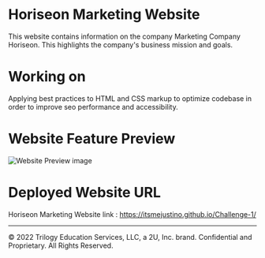 # Horiseon Marketing Website

This website contains information on the company Marketing Company Horiseon. This highlights the company's business mission and goals. 

# Working on

Applying best practices to HTML and CSS markup to optimize codebase in order to improve seo performance and accessibility.


# Website Feature Preview
![Website Preview image](https://github.com/itsmejustino/Challenge-1/tree/master/assets/images/Website%20Preview.png)

# Deployed Website URL

Horiseon Marketing Website link : https://itsmejustino.github.io/Challenge-1/


---
© 2022 Trilogy Education Services, LLC, a 2U, Inc. brand. Confidential and Proprietary. All Rights Reserved.
